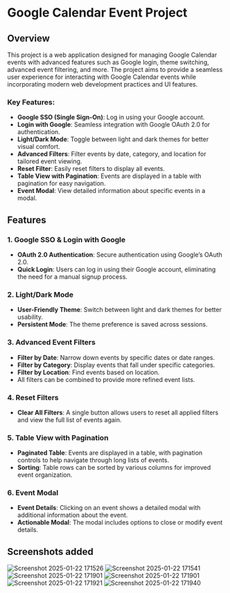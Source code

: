 # Google Calendar Event Project

## Overview

This project is a web application designed for managing Google Calendar events with advanced features such as Google login, theme switching, advanced event filtering, and more. The project aims to provide a seamless user experience for interacting with Google Calendar events while incorporating modern web development practices and UI features.

### Key Features:
- **Google SSO (Single Sign-On)**: Log in using your Google account.
- **Login with Google**: Seamless integration with Google OAuth 2.0 for authentication.
- **Light/Dark Mode**: Toggle between light and dark themes for better visual comfort.
- **Advanced Filters**: Filter events by date, category, and location for tailored event viewing.
- **Reset Filter**: Easily reset filters to display all events.
- **Table View with Pagination**: Events are displayed in a table with pagination for easy navigation.
- **Event Modal**: View detailed information about specific events in a modal.

## Features

### 1. Google SSO & Login with Google
- **OAuth 2.0 Authentication**: Secure authentication using Google’s OAuth 2.0.
- **Quick Login**: Users can log in using their Google account, eliminating the need for a manual signup process.

### 2. Light/Dark Mode
- **User-Friendly Theme**: Switch between light and dark themes for better usability.
- **Persistent Mode**: The theme preference is saved across sessions.

### 3. Advanced Event Filters
- **Filter by Date**: Narrow down events by specific dates or date ranges.
- **Filter by Category**: Display events that fall under specific categories.
- **Filter by Location**: Find events based on location.
- All filters can be combined to provide more refined event lists.

### 4. Reset Filters
- **Clear All Filters**: A single button allows users to reset all applied filters and view the full list of events again.

### 5. Table View with Pagination
- **Paginated Table**: Events are displayed in a table, with pagination controls to help navigate through long lists of events.
- **Sorting**: Table rows can be sorted by various columns for improved event organization.

### 6. Event Modal
- **Event Details**: Clicking on an event shows a detailed modal with additional information about the event.
- **Actionable Modal**: The modal includes options to close or modify event details.

## Screenshots added 

![Screenshot 2025-01-22 171526](https://github.com/user-attachments/assets/670983d0-2f11-4698-8fb2-44b419aed6b0)
![Screenshot 2025-01-22 171541](https://github.com/user-attachments/assets/e8df5a7c-133d-4b8c-b297-ba6de5415477)
![Screenshot 2025-01-22 171901](https://github.com/user-attachments/assets/0f10c3a3-8a4d-410a-9fec-fdeec5d2ff4f)
![Screenshot 2025-01-22 171901](https://github.com/user-attachments/assets/569e80d6-6f3f-4d4a-ac71-7ca573a02755)
![Screenshot 2025-01-22 171921](https://github.com/user-attachments/assets/f1c7351c-7a4a-4ab1-be4f-60f139b24e93)
![Screenshot 2025-01-22 171940](https://github.com/user-attachments/assets/5c7e291e-59d5-4bcc-8113-ed0fc988600a)

